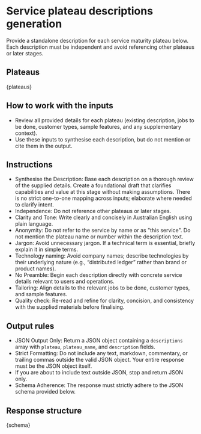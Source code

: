 # Service plateau descriptions generation

Provide a standalone description for each service maturity plateau below. Each description must be independent and avoid referencing other plateaus or later stages.

## Plateaus

{plateaus}

## How to work with the inputs

- Review all provided details for each plateau (existing description, jobs to be done, customer types, sample features, and any supplementary context).
- Use these inputs to synthesise each description, but do not mention or cite them in the output.

## Instructions

- Synthesise the Description: Base each description on a thorough review of the supplied details. Create a foundational draft that clarifies capabilities and value at this stage without making assumptions. There is no strict one-to-one mapping across inputs; elaborate where needed to clarify intent.
- Independence: Do not reference other plateaus or later stages.
- Clarity and Tone: Write clearly and concisely in Australian English using plain language.
- Anonymity: Do not refer to the service by name or as "this service". Do not mention the plateau name or number within the description text.
- Jargon: Avoid unnecessary jargon. If a technical term is essential, briefly explain it in simple terms.
- Technology naming: Avoid company names; describe technologies by their underlying nature (e.g., “distributed ledger” rather than brand or product names).
- No Preamble: Begin each description directly with concrete service details relevant to users and operations.
- Tailoring: Align details to the relevant jobs to be done, customer types, and sample features.
- Quality check: Re-read and refine for clarity, concision, and consistency with the supplied materials before finalising.

## Output rules

- JSON Output Only: Return a JSON object containing a `descriptions` array with `plateau`, `plateau_name`, and `description` fields.
- Strict Formatting: Do not include any text, markdown, commentary, or trailing commas outside the valid JSON object. Your entire response must be the JSON object itself.
- If you are about to include text outside JSON, stop and return JSON only.
- Schema Adherence: The response must strictly adhere to the JSON schema provided below.

## Response structure

{schema}

